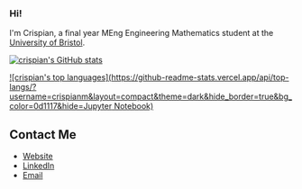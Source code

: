 ### Hi!

I'm Crispian, a final year MEng Engineering Mathematics student at the [University of Bristol][1].

[![crispian's GitHub stats](https://github-readme-stats.vercel.app/api?username=crispianm&theme=dark&show_icons=true&count_private=true&icon_color=ffffff&bg_color=0d1117&hide_border=true)](https://github.com/anuraghazra/github-readme-stats)

[![crispian's top languages](https://github-readme-stats.vercel.app/api/top-langs/?username=crispianm&layout=compact&theme=dark&hide_border=true&bg_color=0d1117&hide=Jupyter Notebook)](https://github.com/anuraghazra/github-readme-stats)

## Contact Me

- [Website][2]
- [LinkedIn][3]
- [Email][4]

[1]:https://www.bristol.ac.uk
[2]:https://crispianm.github.io/
[3]:https://www.linkedin.com/in/crispian-morris/
[4]:mailto:crispian.morris@gmail.com
